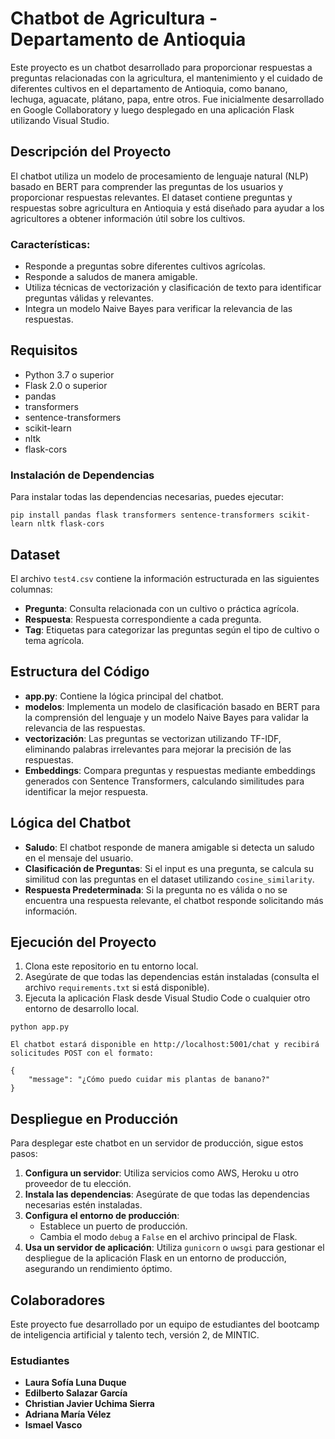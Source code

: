 # Chatbot de Agricultura - Departamento de Antioquia

Este proyecto es un chatbot desarrollado para proporcionar respuestas a preguntas relacionadas con la agricultura, el mantenimiento y el cuidado de diferentes cultivos en el departamento de Antioquia, como banano, lechuga, aguacate, plátano, papa, entre otros. Fue inicialmente desarrollado en Google Collaboratory y luego desplegado en una aplicación Flask utilizando Visual Studio.

## Descripción del Proyecto

El chatbot utiliza un modelo de procesamiento de lenguaje natural (NLP) basado en BERT para comprender las preguntas de los usuarios y proporcionar respuestas relevantes. El dataset contiene preguntas y respuestas sobre agricultura en Antioquia y está diseñado para ayudar a los agricultores a obtener información útil sobre los cultivos.

### Características:

- Responde a preguntas sobre diferentes cultivos agrícolas.
- Responde a saludos de manera amigable.
- Utiliza técnicas de vectorización y clasificación de texto para identificar preguntas válidas y relevantes.
- Integra un modelo Naive Bayes para verificar la relevancia de las respuestas.

## Requisitos

- Python 3.7 o superior
- Flask 2.0 o superior
- pandas
- transformers
- sentence-transformers
- scikit-learn
- nltk
- flask-cors

### Instalación de Dependencias

Para instalar todas las dependencias necesarias, puedes ejecutar:

```
pip install pandas flask transformers sentence-transformers scikit-learn nltk flask-cors
```


## Dataset

El archivo `test4.csv` contiene la información estructurada en las siguientes columnas:

- **Pregunta**: Consulta relacionada con un cultivo o práctica agrícola.
- **Respuesta**: Respuesta correspondiente a cada pregunta.
- **Tag**: Etiquetas para categorizar las preguntas según el tipo de cultivo o tema agrícola.

## Estructura del Código

- **app.py**: Contiene la lógica principal del chatbot.
- **modelos**: Implementa un modelo de clasificación basado en BERT para la comprensión del lenguaje y un modelo Naive Bayes para validar la relevancia de las respuestas.
- **vectorización**: Las preguntas se vectorizan utilizando TF-IDF, eliminando palabras irrelevantes para mejorar la precisión de las respuestas.
- **Embeddings**: Compara preguntas y respuestas mediante embeddings generados con Sentence Transformers, calculando similitudes para identificar la mejor respuesta.

## Lógica del Chatbot

- **Saludo**: El chatbot responde de manera amigable si detecta un saludo en el mensaje del usuario.
- **Clasificación de Preguntas**: Si el input es una pregunta, se calcula su similitud con las preguntas en el dataset utilizando `cosine_similarity`.
- **Respuesta Predeterminada**: Si la pregunta no es válida o no se encuentra una respuesta relevante, el chatbot responde solicitando más información.

## Ejecución del Proyecto

1. Clona este repositorio en tu entorno local.
2. Asegúrate de que todas las dependencias están instaladas (consulta el archivo `requirements.txt` si está disponible).
3. Ejecuta la aplicación Flask desde Visual Studio Code o cualquier otro entorno de desarrollo local.


```
python app.py

El chatbot estará disponible en http://localhost:5001/chat y recibirá solicitudes POST con el formato:

{
    "message": "¿Cómo puedo cuidar mis plantas de banano?"
}
```

## Despliegue en Producción

Para desplegar este chatbot en un servidor de producción, sigue estos pasos:

1. **Configura un servidor**: Utiliza servicios como AWS, Heroku u otro proveedor de tu elección.
2. **Instala las dependencias**: Asegúrate de que todas las dependencias necesarias estén instaladas.
3. **Configura el entorno de producción**:
   - Establece un puerto de producción.
   - Cambia el modo `debug` a `False` en el archivo principal de Flask.
4. **Usa un servidor de aplicación**: Utiliza `gunicorn` o `uwsgi` para gestionar el despliegue de la aplicación Flask en un entorno de producción, asegurando un rendimiento óptimo.

## Colaboradores

Este proyecto fue desarrollado por un equipo de estudiantes del bootcamp de inteligencia artificial y talento tech, versión 2, de MINTIC.

### Estudiantes

- **Laura Sofía Luna Duque**
- **Edilberto Salazar García**
- **Christian Javier Uchima Sierra**
- **Adriana María Vélez**
- **Ismael Vasco**
